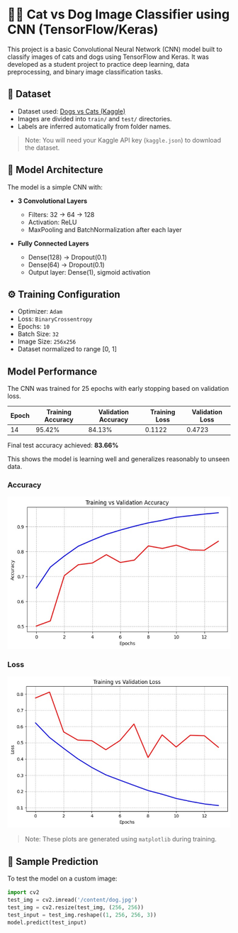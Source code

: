 # 🐶🐱 Cat vs Dog Image Classifier using CNN (TensorFlow/Keras)

This project is a basic Convolutional Neural Network (CNN) model built to classify images of cats and dogs using TensorFlow and Keras. It was developed as a student project to practice deep learning, data preprocessing, and binary image classification tasks.

## 📁 Dataset

- Dataset used: [Dogs vs Cats (Kaggle)](https://www.kaggle.com/datasets/salader/dogs-vs-cats)
- Images are divided into `train/` and `test/` directories.
- Labels are inferred automatically from folder names.

> Note: You will need your Kaggle API key (`kaggle.json`) to download the dataset.

## 🧠 Model Architecture

The model is a simple CNN with:

- **3 Convolutional Layers**  
  - Filters: 32 → 64 → 128  
  - Activation: ReLU  
  - MaxPooling and BatchNormalization after each layer

- **Fully Connected Layers**  
  - Dense(128) → Dropout(0.1)  
  - Dense(64) → Dropout(0.1)  
  - Output layer: Dense(1), sigmoid activation

## ⚙️ Training Configuration

- Optimizer: `Adam`
- Loss: `BinaryCrossentropy`
- Epochs: `10`
- Batch Size: `32`
- Image Size: `256x256`
- Dataset normalized to range [0, 1]

## Model Performance

The CNN was trained for 25 epochs with early stopping based on validation loss.

| Epoch | Training Accuracy | Validation Accuracy | Training Loss | Validation Loss |
|-------|-------------------|---------------------|---------------|-----------------|
| 14    | 95.42%            | 84.13%              | 0.1122        | 0.4723          |

Final test accuracy achieved: **83.66%**

This shows the model is learning well and generalizes reasonably to unseen data.

### Accuracy

![Training Accuracy](images/train_val_accuracy.jpg)

### Loss

![Training Loss](images/train_val_loss.jpg)

> Note: These plots are generated using `matplotlib` during training.

## 🧪 Sample Prediction

To test the model on a custom image:

```python
import cv2
test_img = cv2.imread('/content/dog.jpg')
test_img = cv2.resize(test_img, (256, 256))
test_input = test_img.reshape((1, 256, 256, 3))
model.predict(test_input)

